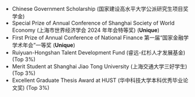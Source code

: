 - Chinese Government Scholarship (国家建设高水平大学公派研究生项目奖学金)
- Special Prize of Annual Conference of Shanghai Society of World Economy (上海市世界经济学会 2024 年年会特等奖) (**Unique**)
-  First Prize of Annual Conference of National Finance 第一届“国家金融学学术年会”一等奖 (**Unique**)
- Ruiyuan-Hongshan Talent Development Fund (睿远-红杉人才发展基金) (Top 3%)
- Merit Student at Shanghai Jiao Tong University (上海交通大学三好学生) (Top 3%)
- Excellent Graduate Thesis Award at HUST (华中科技大学本科优秀毕业论文奖) (Top 3%)


